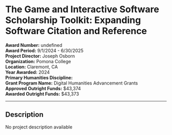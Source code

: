 
# The Game and Interactive Software Scholarship Toolkit: Expanding Software Citation and Reference

**Award Number:** undefined  
**Award Period:** 9/1/2024 - 6/30/2025  
**Project Director:** Joseph  Osborn  
**Organization:** Pomona College  
**Location:** Claremont, CA  
**Year Awarded:** 2024  
**Primary Humanities Discipline:**   
**Grant Program Name:** Digital Humanities Advancement Grants  
**Approved Outright Funds:** $43,374  
**Awarded Outright Funds:** $43,373  

---

## Description

<p>No project description available</p>
